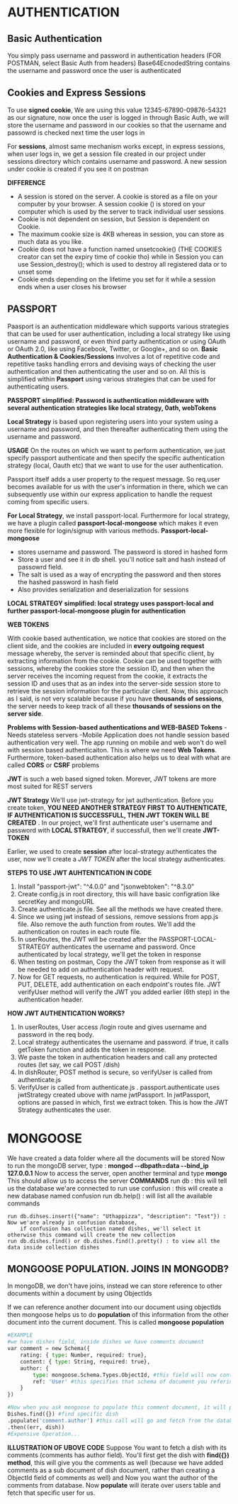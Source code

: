 # AUTHENTICATION

## Basic Authentication

You simply pass username and password in authentication headers (FOR POSTMAN, select Basic Auth from headers)
Base64EcnodedString contains the username and password once the user is authenticated

## Cookies and Express Sessions

To use **signed cookie**, We are using this value 12345-67890-09876-54321 as our signature, now once the user is logged in through Basic Auth, we will store the username and password in our cookies so that the username and passowrd is checked next time the user logs in

For **sessions**, almost same mechanism works except, in express sessions, when user logs in, we get a session file created in our project under sessions directory which contains username and password. A new session under cookie is created if you see it on postman

**DIFFERENCE** 
- A session is stored on the server. A cookie is stored as a file on your computer by your browser. A session cookie () is stored on your computer which is used by the server to track individual user sessions
- Cookie is not dependent on session, but Session is dependent on Cookie.
- The maximum cookie size is 4KB whereas in session, you can store as much data as you like.
- Cookie does not have a function named unsetcookie() (THE COOKIES creator can set the expiry time of cookie tho) while in Session you can use Session_destroy(); which is used to destroy all registered data or to unset some
- Cookie ends depending on the lifetime you set for it while a session ends when a user closes his browser

## PASSPORT

Paasport is an authentication middleware which supports various strategies that can be used for user authentication, including a local strategy like using username and password, or even third party authentication or using OAuth or OAuth 2.0, like using Facebook, Twitter, or Google+, and so on.
**Basic Authentication & Cookies/Sessions** involves a lot of repetitive code and repetitive tasks handling errors and devising ways of checking the user authentication and then authenticating the user and so on. All this is simplified within **Passport** using various strategies that can be used for authenticating users.

**PASSPORT simplified: Password is authentication middleware with several authentication strategies like local strategy, 0ath, webTokens**

**Local Strategy** is based upon registering users into your system using a username and password, and then thereafter authenticating them using the username and password.

**USAGE**
On the routes on which we want to perform authentication, we just specify passport authenticate and then specify the specific authentication strategy (local, Oauth etc) that we want to use for the user authentication.

Passport itself adds a user property to the request message. So req.user becomes available for us with the user's information in there, which we can subsequently use within our express application to handle the request coming from specific users.

**For Local Strategy**, we install passport-local. Furthermore for local strategy, we have a plugin called **passport-local-mongoose** which makes it even more flexible for login/signup with various methods.
**Passport-local-mongoose**
- stores username and password. The password is stored in hashed form
- Store a user and see it in db shell. you'll notice salt and hash instead of passowrd field. 
- The salt is used as a way of encrypting the password and then stores the hashed password in hash field
- Also provides serialization and deserialization for sessions
    
**LOCAL STRATEGY simplified: local strategy uses passport-local and further passport-local-mongoose plugin for authentication**

**WEB TOKENS**

With cookie based authentication, we notice that cookies are stored on the client side, and the cookies are included in **every outgoing request** message whereby, the server is reminded about that specific client, by extracting information from the cookie. Cookie can be used together with sessions, whereby the cookies store the session ID, and then when the server receives the incoming request from the cookie, it extracts the session ID and uses that as an index into the server-side session store to retrieve the session information for the particular client. Now, this approach as I said, is not very scalable because if you have **thousands of sessions**, the server needs to keep track of all these **thousands of sessions on the server side**.

**Problems with Session-based authentications and WEB-BASED Tokens**
-Needs stateless servers
-Mobile Application does not handle session based authentication very well. The app running on mobile and web won't do well with session based authenticaiton. This is where we need **Web Tokens**. Furthermore, token-based authentication also helps us to deal with what are called **CORS** or **CSRF** problems

**JWT** is such a web based signed token. Morever, JWT tokens are more most suited for REST servers

**JWT Strategy**
We'll use jwt-strategy for jwt authentication. Before you create token, **YOU NEED ANOTHER STRATEGY FIRST TO AUTHENTICATE, IF AUTHENTICATION IS SUCCESSFULL, THEN JWT TOKEN WILL BE CREATED** . In our project, we'll first authenticate user's username and password with **LOCAL STRATEGY**, if successfull, then we'll create **JWT-TOKEN**

Earlier, we used to create **session** after local-strategy authenticates the user, now we'll create a *JWT TOKEN* after the local strategy authenticates.

**STEPS TO USE JWT AUHTENTICATION IN CODE**
1. Install "passport-jwt": "^4.0.0" and "jsonwebtoken": "^8.3.0"
2. Create config.js in root directory, this will have basic configration like secretKey and mongoURL
3. Create authenticate.js file. See all the methods we have created there.
4. Since we using jwt instead of sessions, remove sessions from app.js file. Also remove the auth function from routes. We'll add the authentication on routes in each route file.
5. In userRoutes, the JWT will be created after the PASSPORT-LOCAL-STRATEGY authenticates the username and password. Once authenticated by local strategy, we'll get the token in response
6. When testing on postman, Copy the JWT token from response as it will be needed to add on authentication header with request.
7. Now for GET requests, no authentication is required. While for POST, PUT, DELETE, add authentication on each endpoint's routes file. JWT verifyUser method will verify the JWT you added earlier (6th step) in the authentication header.

**HOW JWT AUTHENTICATION WORKS?**
1. In userRoutes, User access /login route and gives username and password in the req body.
2. Local strategy authenticates the username and password. if true, it calls getToken function and adds the token in response.
3. We paste the token in authentication headers and call any protected routes (let say, we call POST /dish)
4. In dishRouter, POST method is secure, so verifyUser is called from authenticate.js
5. VerifyUser is called from authenticate.js . passport.authenticate uses jwtStrategy created ubove with name jwtPassport. In jwtPassport, options are passed in which, first we extract token. This is how the JWT Strategy authenticates the user.

# MONGOOSE

We have created a data folder where all the documents will be stored
Now to run the mongoDB server, type : **mongod --dbpath=data --bind_ip 127.0.0.1**
Now to access the server, open another terminal and type **mongo**
	This should allow us to access the server
**COMMANDS**
	run db : this will tell us the database we'are connected to
	run use confusion  : this will create a new database named confusion
	run db.help() : will list all the available commands 
	
	run db.dihses.insert({"name": "Uthappizza", "description": "Test"}) : Now we'are already in confusion database, 
		if confusion has collection named dishes, we'll select it otherwise this command will create the new collection
	run db.dishes.find() or db.dishes.find().pretty() : to view all the data inside collection dishes
    
## MONGOOSE POPULATION. JOINS IN MONGODB?

In mongoDB, we don't have joins, instead we can store reference to other documents within a document by using ObjectIds

If we can reference another document into our document using objectIds then mongoose helps us to do **population** of this information from the other document into the current document. This is called **mongoose population**

```python
#EXAMPLE
#we have dishes field, inside dishes we have comments document
var comment = new Schema({
    rating: { type: Number, required: true},
    content: { type: String, required: true},
    author: {
        type: mongoose.Schema.Types.ObjectId, #this field will now contain an ObjectId which is reference to a user document
        ref: 'User' #this specifies that schema of document you refering ubove is of the type User schema
    }
})

#Now when you ask mongoose to populate this comment document, it will populate the author field from the user document
Dishes.find({}) #find specific dish
.populate('comment.author') #this call will go and fetch from the database each individual author record and take that user record and then populate it into the dishes document
.then((err, dish))
#Expensive Operation...
```

**ILLUSTRATION OF UBOVE CODE**
Suppose You want to fetch a dish with its comments (comments has author field). You'll first get the dish with **find({}) method**, this will give you the comments as well (because we have added comments as a sub document of dish document, rather than creating a ObjectId field of comments as well) and Now you want the author of the comments from database. Now **populate** will iterate over users table and fetch that specific user for us. 
